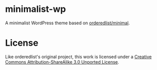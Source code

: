 # minimalist-wp

A minimalist WordPress theme based on
[orderedlist/minimal](http://www.github.com/orderedlist/minimal][orderedlist/minimal).

# License

Like orderedlist's original project, this work is licensed under a [Creative
Commons Attribution-ShareAlike 3.0 Unported
License](http://creativecommons.org/licenses/by-sa/3.0/).
